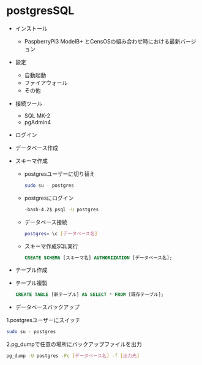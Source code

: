 # postgresSQL

* インストール
  * PaspberryPi3 ModelB+ とCensOSの組み合わせ時における最新バージョン
* 設定
  * 自動起動  
  * ファイアウォール
  * その他
* 接続ツール
  * SQL MK-2
  * pgAdmin4
* ログイン
* データベース作成
* スキーマ作成
  * postgresユーザーに切り替え

    ```bash
    sudo su - postgres
    ```

  * postgresにログイン

    ```bash
    -bash-4.2$ psql -U postgres
    ```

  * データベース接続

    ```bash
    postgres= \c [データベース名]
    ```

  * スキーマ作成SQL実行

    ```sql
    CREATE SCHEMA [スキーマ名] AUTHORIZATION [データベース名];
    ```
* テーブル作成
* テーブル複製

  ```sql
  CREATE TABLE [新テーブル] AS SELECT * FROM [既存テーブル];
  ```

* データベースバックアップ

1.postgresユーザーにスイッチ

```bash
sudo su - postgres
```

2.pg\_dumpで任意の場所にバックアップファイルを出力

```bash
pg_dump -U postgres -Fc [データベース名] -f [出力先]
```

